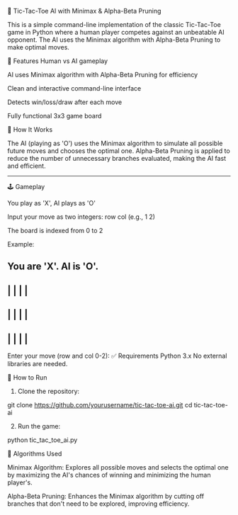 
🤖 Tic-Tac-Toe AI with Minimax & Alpha-Beta Pruning

This is a simple command-line implementation of the classic Tic-Tac-Toe game in Python where a human player competes against an unbeatable AI opponent. The AI uses the Minimax algorithm with Alpha-Beta Pruning to make optimal moves.

📌 Features
Human vs AI gameplay

AI uses Minimax algorithm with Alpha-Beta Pruning for efficiency

Clean and interactive command-line interface

Detects win/loss/draw after each move

Fully functional 3x3 game board

🧠 How It Works

The AI (playing as 'O') uses the Minimax algorithm to simulate all possible future moves and chooses the optimal one. Alpha-Beta Pruning is applied to reduce the number of unnecessary branches evaluated, making the AI fast and efficient.


---

🕹 Gameplay

You play as 'X', AI plays as 'O'

Input your move as two integers: row col (e.g., 1 2)

The board is indexed from 0 to 2


Example:

You are 'X'. AI is 'O'.
-------------
|   |   |   |
-------------
|   |   |   |
-------------
|   |   |   |
-------------
Enter your move (row and col 0-2):
✅ Requirements
Python 3.x
No external libraries are needed.

🚀 How to Run
1. Clone the repository:

git clone https://github.com/yourusername/tic-tac-toe-ai.git
cd tic-tac-toe-ai

2. Run the game:

python tic_tac_toe_ai.py

🧪 Algorithms Used

Minimax Algorithm: Explores all possible moves and selects the optimal one by maximizing the AI's chances of winning and minimizing the human player's.

Alpha-Beta Pruning: Enhances the Minimax algorithm by cutting off branches that don't need to be explored, improving efficiency.



